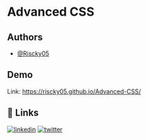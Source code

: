 
# Advanced CSS



## Authors

- [@Riscky05](https://github.com/Riscky05)


## Demo

Link: https://riscky05.github.io/Advanced-CSS/



## 🔗 Links
[![linkedin](https://img.shields.io/badge/linkedin-0A66C2?style=for-the-badge&logo=linkedin&logoColor=white)](https://www.linkedin.com/in/ayoub-mansouri-20b822147/)
[![twitter](https://img.shields.io/badge/twitter-1DA1F2?style=for-the-badge&logo=twitter&logoColor=white)](https://twitter.com/MansouriAyoub13)

